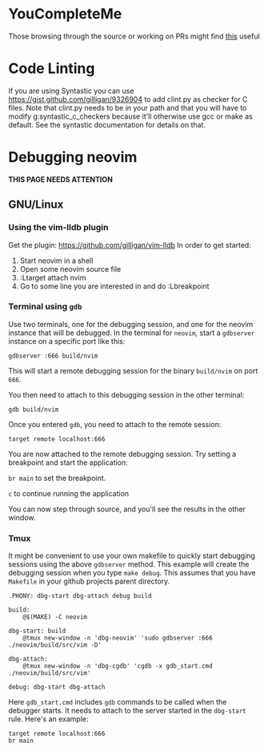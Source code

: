 # YouCompleteMe
Those browsing through the source or working on PRs might find [this](https://gist.github.com/tarruda/8736305) useful 

# Code Linting
If you are using Syntastic you can use https://gist.github.com/gilligan/9326904 to add clint.py as checker
for C files. Note that clint.py needs to be in your path and that you will have to modify g:syntastic_c_checkers because it'll otherwise use gcc or make as default. See the syntastic documentation for details on that.

# Debugging neovim
**THIS PAGE NEEDS ATTENTION**

## GNU/Linux
### Using the vim-lldb plugin
Get the plugin: https://github.com/gilligan/vim-lldb
In order to get started:
  1. Start neovim in a shell
  2. Open some neovim source file
  3. :Ltarget attach nvim
  4. Go to some line you are interested in and do :Lbreakpoint

### Terminal using `gdb`
Use two terminals, one for the debugging session, and one for the neovim instance that will be debugged.
In the terminal for `neovim`, start a `gdbserver` instance on a specific port like this:

`gdbserver :666 build/nvim`

This will start a remote debugging session for the binary `build/nvim` on port `666`.

You then need to attach to this debugging session in the other terminal:

`gdb build/nvim`

Once you entered `gdb`, you need to attach to the remote session:

`target remote localhost:666`

You are now attached to the remote debugging session. 
Try setting a breakpoint and start the application:

`br main` to set the breakpoint.

`c` to continue running the application

You can now step through source, and you'll see the results in the other window.

### Tmux
It might be convenient to use your own makefile to quickly start debugging sessions using the above `gdbserver` method. This example will create the debugging session when you type `make debug`.
This assumes that you have `Makefile` in your github projects parent directory.

```
.PHONY: dbg-start dbg-attach debug build

build:
	@$(MAKE) -C neovim

dbg-start: build
	@tmux new-window -n 'dbg-neovim' 'sudo gdbserver :666 ./neovim/build/src/vim -D'

dbg-attach:
	@tmux new-window -n 'dbg-cgdb' 'cgdb -x gdb_start.cmd ./neovim/build/src/vim'

debug: dbg-start dbg-attach
```

Here `gdb_start.cmd` includes `gdb` commands to be called when the debugger starts. It needs to attach to the server started in the `dbg-start` rule. Here's an example:
```
target remote localhost:666
br main
```